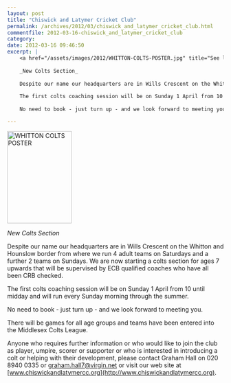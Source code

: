 ```yaml
---
layout: post
title: "Chiswick and Latymer Cricket Club"
permalink: /archives/2012/03/chiswick_and_latymer_cricket_club.html
commentfile: 2012-03-16-chiswick_and_latymer_cricket_club
category: 
date: 2012-03-16 09:46:50
excerpt: |
    <a href="/assets/images/2012/WHITTON-COLTS-POSTER.jpg" title="See larger version of - WHITTON COLTS POSTER"><img src="/assets/images/2012/WHITTON-COLTS-POSTER_thumb.jpg" width="150" height="215" alt="WHITTON COLTS POSTER" class="photo right" /></a>
    
    _New Colts Section_
    
    Despite our name our headquarters are in Wills Crescent on the Whitton and Hounslow border from where we run 4 adult teams on Saturdays and a further 2 teams on Sundays. We are now starting a colts section for ages 7 upwards that will be supervised by ECB qualified coaches who have all been CRB checked.
    
    The first colts coaching session will be on Sunday 1 April from 10 until midday and will run every Sunday morning through the summer.
    
    No need to book - just turn up - and we look forward to meeting you.

---
```


<a href="/assets/images/2012/WHITTON-COLTS-POSTER.jpg" title="See larger version of - WHITTON COLTS POSTER"><img src="/assets/images/2012/WHITTON-COLTS-POSTER_thumb.jpg" width="150" height="215" alt="WHITTON COLTS POSTER" class="photo right" /></a>

*New Colts Section*

Despite our name our headquarters are in Wills Crescent on the Whitton and Hounslow border from where we run 4 adult teams on Saturdays and a further 2 teams on Sundays. We are now starting a colts section for ages 7 upwards that will be supervised by ECB qualified coaches who have all been CRB checked.

The first colts coaching session will be on Sunday 1 April from 10 until midday and will run every Sunday morning through the summer.

No need to book - just turn up - and we look forward to meeting you.

There will be games for all age groups and teams have been entered into the Middlesex Colts League.

Anyone who requires further information or who would like to join the club as player, umpire, scorer or supporter or who is interested in introducing a colt or helping with their development, please contact Graham Hall on 020 8940 0335 or <graham.hall7@virgin.net> or visit our web site at [www.chiswickandlatymercc.org](http://www.chiswickandlatymercc.org).
